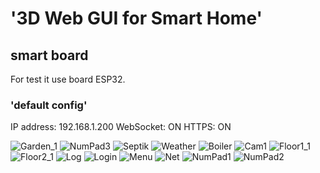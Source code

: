 # '3D Web GUI for Smart Home'

## smart board

For test it use board ESP32.

### 'default config'

IP address: 192.168.1.200
WebSocket: ON
HTTPS: ON


![Garden_1](https://user-images.githubusercontent.com/10536527/227713070-94ae9196-efff-4961-b125-3062ea276d45.jpg)
![NumPad3](https://user-images.githubusercontent.com/10536527/227713100-8128b80e-dd07-4dc8-bb5a-6133db853b55.jpg)
![Septik](https://user-images.githubusercontent.com/10536527/227713101-9cacaff0-b92f-49ee-9941-2af2766539e9.jpg)
![Weather](https://user-images.githubusercontent.com/10536527/227713103-8b4312fc-3fe3-421a-97bd-a3191b1d18e5.jpg)
![Boiler](https://user-images.githubusercontent.com/10536527/227713106-3756ad73-5d3d-4ab4-81b1-eda84d53fe8f.jpg)
![Cam1](https://user-images.githubusercontent.com/10536527/227713108-888c36f4-7bf0-4077-b18f-d8ddff02fb0f.jpg)
![Floor1_1](https://user-images.githubusercontent.com/10536527/227713109-b4a7cbba-0266-405a-bce9-088eade3359e.jpg)
![Floor2_1](https://user-images.githubusercontent.com/10536527/227713111-db1fe411-2bf8-46aa-b3cc-98a848c1558b.jpg)
![Log](https://user-images.githubusercontent.com/10536527/227713112-9acc1538-f505-44b7-aec1-fb4b9fd83b7f.jpg)
![Login](https://user-images.githubusercontent.com/10536527/227713114-846d651d-1d21-47f5-a5d8-5ef5b58f6b3d.jpg)
![Menu](https://user-images.githubusercontent.com/10536527/227713116-325d1ab4-7fa7-4747-8c5c-025a674e3805.jpg)
![Net](https://user-images.githubusercontent.com/10536527/227713117-be53d8e4-6eab-4af3-8e92-26b2796e0ba7.jpg)
![NumPad1](https://user-images.githubusercontent.com/10536527/227713119-9541e2fe-26b3-4440-8b29-842db16a8f09.jpg)
![NumPad2](https://user-images.githubusercontent.com/10536527/227713120-4a0a3c43-1739-4191-9cfa-69240eaac925.jpg)
